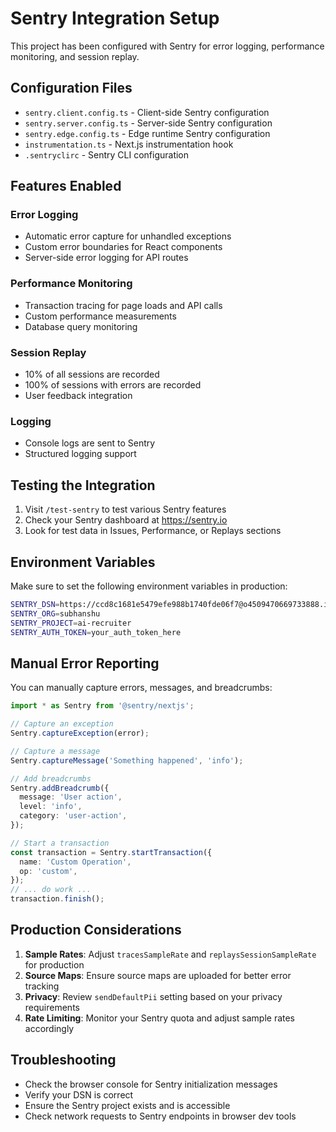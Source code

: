# Sentry Integration Setup

This project has been configured with Sentry for error logging, performance monitoring, and session replay.

## Configuration Files

- `sentry.client.config.ts` - Client-side Sentry configuration
- `sentry.server.config.ts` - Server-side Sentry configuration  
- `sentry.edge.config.ts` - Edge runtime Sentry configuration
- `instrumentation.ts` - Next.js instrumentation hook
- `.sentryclirc` - Sentry CLI configuration

## Features Enabled

### Error Logging
- Automatic error capture for unhandled exceptions
- Custom error boundaries for React components
- Server-side error logging for API routes

### Performance Monitoring
- Transaction tracing for page loads and API calls
- Custom performance measurements
- Database query monitoring

### Session Replay
- 10% of all sessions are recorded
- 100% of sessions with errors are recorded
- User feedback integration

### Logging
- Console logs are sent to Sentry
- Structured logging support

## Testing the Integration

1. Visit `/test-sentry` to test various Sentry features
2. Check your Sentry dashboard at https://sentry.io
3. Look for test data in Issues, Performance, or Replays sections

## Environment Variables

Make sure to set the following environment variables in production:

```bash
SENTRY_DSN=https://ccd8c1681e5479efe988b1740fde06f7@o4509470669733888.ingest.us.sentry.io/4509980125691904
SENTRY_ORG=subhanshu
SENTRY_PROJECT=ai-recruiter
SENTRY_AUTH_TOKEN=your_auth_token_here
```

## Manual Error Reporting

You can manually capture errors, messages, and breadcrumbs:

```typescript
import * as Sentry from '@sentry/nextjs';

// Capture an exception
Sentry.captureException(error);

// Capture a message
Sentry.captureMessage('Something happened', 'info');

// Add breadcrumbs
Sentry.addBreadcrumb({
  message: 'User action',
  level: 'info',
  category: 'user-action',
});

// Start a transaction
const transaction = Sentry.startTransaction({
  name: 'Custom Operation',
  op: 'custom',
});
// ... do work ...
transaction.finish();
```

## Production Considerations

1. **Sample Rates**: Adjust `tracesSampleRate` and `replaysSessionSampleRate` for production
2. **Source Maps**: Ensure source maps are uploaded for better error tracking
3. **Privacy**: Review `sendDefaultPii` setting based on your privacy requirements
4. **Rate Limiting**: Monitor your Sentry quota and adjust sample rates accordingly

## Troubleshooting

- Check the browser console for Sentry initialization messages
- Verify your DSN is correct
- Ensure the Sentry project exists and is accessible
- Check network requests to Sentry endpoints in browser dev tools
